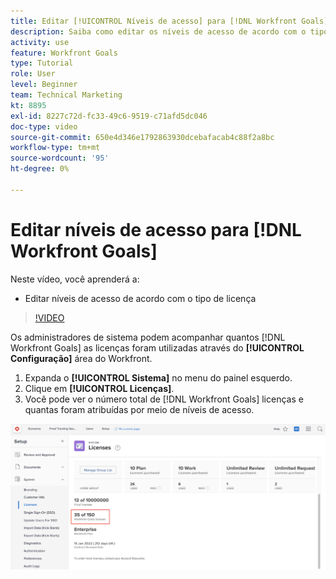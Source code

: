 ```yaml
---
title: Editar [!UICONTROL Níveis de acesso] para [!DNL Workfront Goals]
description: Saiba como editar os níveis de acesso de acordo com o tipo de licença para seus usuários em [!DNL Workfront Goals].
activity: use
feature: Workfront Goals
type: Tutorial
role: User
level: Beginner
team: Technical Marketing
kt: 8895
exl-id: 8227c72d-fc33-49c6-9519-c71afd5dc046
doc-type: video
source-git-commit: 650e4d346e1792863930dcebafacab4c88f2a8bc
workflow-type: tm+mt
source-wordcount: '95'
ht-degree: 0%

---
```


# Editar níveis de acesso para [!DNL Workfront Goals]

Neste vídeo, você aprenderá a:

* Editar níveis de acesso de acordo com o tipo de licença

>[!VIDEO](https://video.tv.adobe.com/v/335189/?quality=12&learn=on)

Os administradores de sistema podem acompanhar quantos [!DNL Workfront Goals] as licenças foram utilizadas através do **[!UICONTROL Configuração]** área do Workfront.

1. Expanda o **[!UICONTROL Sistema]** no menu do painel esquerdo.
1. Clique em **[!UICONTROL Licenças]**.
1. Você pode ver o número total de [!DNL Workfront Goals] licenças e quantas foram atribuídas por meio de níveis de acesso.

![Uma captura de tela do número de [!DNL Workfront Goals] licenças na área Configurações de [!DNL Workfront]](assets/02-workfront-goals-licenses.png)
